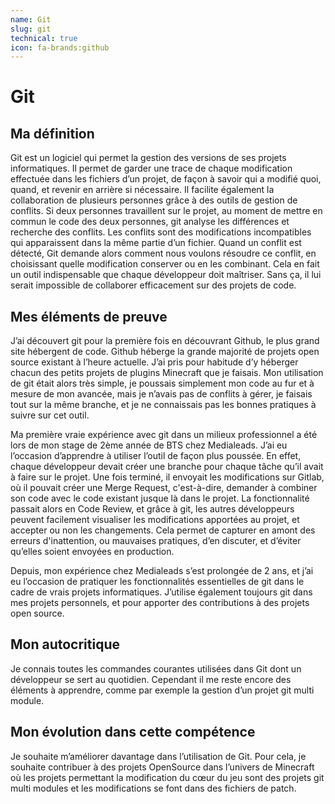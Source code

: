 ```yaml
---
name: Git
slug: git
technical: true
icon: fa-brands:github
---
```


# Git

## Ma définition

Git est un logiciel qui permet la gestion des versions de ses projets informatiques. Il permet de garder une trace de chaque modification effectuée dans les fichiers d’un projet, de façon à savoir qui a modifié quoi, quand, et revenir en arrière si nécessaire. Il facilite également la collaboration de plusieurs personnes grâce à des outils de gestion de conflits. Si deux personnes travaillent sur le projet, au moment de mettre en commun le code des deux personnes, git analyse les différences et recherche des conflits. Les conflits sont des modifications incompatibles qui apparaissent dans la même partie d’un fichier. Quand un conflit est détecté, Git demande alors comment nous voulons résoudre ce conflit, en choisissant quelle modification conserver ou en les combinant. Cela en fait un outil indispensable que chaque développeur doit maîtriser. Sans ça, il lui serait impossible de collaborer efficacement sur des projets de code.

## Mes éléments de preuve

J’ai découvert git pour la première fois en découvrant Github, le plus grand site hébergent de code. Github héberge la grande majorité de projets open source existant à l’heure actuelle. J’ai pris pour habitude d’y héberger chacun des petits projets de plugins Minecraft que je faisais. Mon utilisation de git était alors très simple, je poussais simplement mon code au fur et à mesure de mon avancée, mais je n’avais pas de conflits à gérer, je faisais tout sur la même branche, et je ne connaissais pas les bonnes pratiques à suivre sur cet outil.

Ma première vraie expérience avec git dans un milieux professionnel a été lors de mon stage de 2ème année de BTS chez Medialeads. J’ai eu l’occasion d’apprendre à utiliser l’outil de façon plus poussée. En effet, chaque développeur devait créer une branche pour chaque tâche qu’il avait à faire sur le projet. Une fois terminé, il envoyait les modifications sur Gitlab, où il pouvait créer une Merge Request, c'est-à-dire, demander à combiner son code avec le code existant jusque là dans le projet. La fonctionnalité passait alors en Code Review, et grâce à git, les autres développeurs peuvent facilement visualiser les modifications apportées au projet, et accepter ou non les changements. Cela permet de capturer en amont des erreurs d'inattention, ou mauvaises pratiques, d’en discuter, et d’éviter qu’elles soient envoyées en production.

Depuis, mon expérience chez Medialeads s’est prolongée de 2 ans, et j’ai eu l’occasion de pratiquer les fonctionnalités essentielles de git dans le cadre de vrais projets informatiques. J’utilise également toujours git dans mes projets personnels, et pour apporter des contributions à des projets open source.

## Mon autocritique

Je connais toutes les commandes courantes utilisées dans Git dont un développeur se sert au quotidien. Cependant il me reste encore des éléments à apprendre, comme par exemple la gestion d’un projet git multi module.

## Mon évolution dans cette compétence

Je souhaite m’améliorer davantage dans l’utilisation de Git. Pour cela, je souhaite contribuer à des projets OpenSource dans l’univers de Minecraft où les projets permettant la modification du cœur du jeu sont des projets git multi modules et les modifications se font dans des fichiers de patch.
